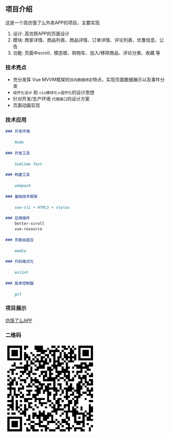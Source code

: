 ## 项目介绍

这是一个高仿饿了么外卖APP的项目，主要实现

1. 设计: 高仿原APP的页面设计
2. 模块: 商家详情、商品列表、商品详情、订单详情、评论列表、优惠信息、公告
3. 功能: 页面中scroll、模态框、购物车、加入/移除商品、评论分类、收藏 等

### 技术亮点
- 充分发挥 Vue MVVM框架的`双向数据绑定`特点，实现页面数据展示以及事件分发
- `组件化设计` 和 `css模块化`+`组件化`的设计思想
- 针对开发/生产环境 `代理接口`的设计方案
- 页面动画实现


### 技术应用

```markdown
### 开发环境

    Node

### 开发工具

    Sublime Text

### 构建工具

    webpack

### 基础技术框架

    vue-cli + HTML5 + stylus

### 应用插件
    better-scroll
    vue-resource

### 页面自适应

    media

### 代码格式化

    eslint

### 版本控制器

    git
```

### 项目展示

<a href="https://geek-jcy.github.io/elmPage/dist/index.html" target="_blank">仿饿了么APP</a>

### 二维码

![仿饿了么项目的二维码](/images/QR-code.png)



